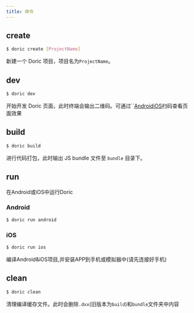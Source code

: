 ```yaml
---
title: 命令
---
```


## create

```bash
$ doric create [ProjectName]
```

新建一个 Doric 项目，项目名为`ProjectName`。

## dev

```bash
$ doric dev
```

开始开发 Doric 页面，此时终端会输出二维码。可通过``[Android](https://www.pgyer.com/YvN1
)[iOS](https://testflight.apple.com/join/ADOzNQKd)扫码查看页面效果

## build

```bash
$ doric build
```

进行代码打包，此时输出 JS bundle 文件至 `bundle` 目录下。

## run
在Android或iOS中运行Doric
### Android
```bash
$ doric run android
```
### iOS
```bash
$ doric run ios
```
编译Android&iOS项目,并安装APP到手机或模拟器中(请先连接好手机)

## clean

```bash
$ doric clean
```

清理编译缓存文件。此时会删除`.dxx`(旧版本为`build`)和`bundle`文件夹中内容
